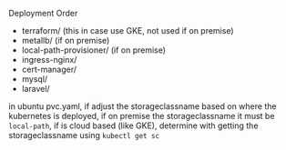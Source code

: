 Deployment Order
- terraform/ (this in case use GKE, not used if on premise)
- metallb/ (if on premise)
- local-path-provisioner/ (if on premise)
- ingress-nginx/
- cert-manager/
- mysql/
- laravel/

in ubuntu pvc.yaml, if adjust the storageclassname based on where the kubernetes is deployed, if on premise the storageclassname it must be `local-path`, if is cloud based (like GKE), determine with getting the storageclassname using `kubectl get sc`